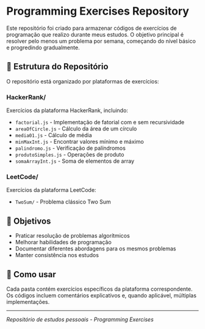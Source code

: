 # Programming Exercises Repository

Este repositório foi criado para armazenar códigos de exercícios de programação que realizo durante meus estudos. O objetivo principal é resolver pelo menos um problema por semana, começando do nível básico e progredindo gradualmente.

## 📁 Estrutura do Repositório

O repositório está organizado por plataformas de exercícios:

### HackerRank/
Exercícios da plataforma HackerRank, incluindo:
- `factorial.js` - Implementação de fatorial com e sem recursividade
- `areaOfCircle.js` - Cálculo da área de um círculo
- `media01.js` - Cálculo de média
- `minMaxInt.js` - Encontrar valores mínimo e máximo
- `palindromo.js` - Verificação de palíndromos
- `produtoSimples.js` - Operações de produto
- `somaArrayInt.js` - Soma de elementos de array

### LeetCode/
Exercícios da plataforma LeetCode:
- `TwoSum/` - Problema clássico Two Sum

## 🎯 Objetivos

- Praticar resolução de problemas algorítmicos
- Melhorar habilidades de programação
- Documentar diferentes abordagens para os mesmos problemas
- Manter consistência nos estudos

## 🚀 Como usar

Cada pasta contém exercícios específicos da plataforma correspondente. Os códigos incluem comentários explicativos e, quando aplicável, múltiplas implementações.

---
*Repositório de estudos pessoais - Programming Exercises*

